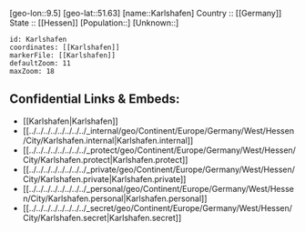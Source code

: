 ﻿---
location: [51.63,9.5] 
mapzoom: [7,12] 
mapmarker: city 
type: City
tags:
- geo/City


SpocWebEntityId: 31315
isDeleted: false
confidential: public

---
[geo-lon::9.5] 
[geo-lat::51.63] 
[name::Karlshafen] 
Country :: [[Germany]]  
State :: [[Hessen]] 
[Population::] 
[Unknown::] 


```leaflet
id: Karlshafen
coordinates: [[Karlshafen]] 
markerFile: [[Karlshafen]] 
defaultZoom: 11 
maxZoom: 18
```


## Confidential Links & Embeds: 
- [[Karlshafen|Karlshafen]]  
- [[../../../../../../../../_internal/geo/Continent/Europe/Germany/West/Hessen/City/Karlshafen.internal|Karlshafen.internal]] 
- [[../../../../../../../../_protect/geo/Continent/Europe/Germany/West/Hessen/City/Karlshafen.protect|Karlshafen.protect]] 
- [[../../../../../../../../_private/geo/Continent/Europe/Germany/West/Hessen/City/Karlshafen.private|Karlshafen.private]] 
- [[../../../../../../../../_personal/geo/Continent/Europe/Germany/West/Hessen/City/Karlshafen.personal|Karlshafen.personal]] 
- [[../../../../../../../../_secret/geo/Continent/Europe/Germany/West/Hessen/City/Karlshafen.secret|Karlshafen.secret]] 
